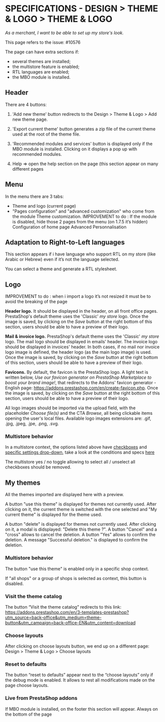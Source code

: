 # SPECIFICATIONS - DESIGN > THEME & LOGO > THEME & LOGO


_As a merchant, I want to be able to set up my store's look._

This page refers to the issue: \#10576 

The page can have extra sections if:

 - several themes are installed;<br>
 - the multistore feature is enabled;<br>
 - RTL languages are enabled;<br>
 - the MBO module is installed.


## Header

There are 4 buttons: 

1. 'Add new theme' button redirects to the Design > Theme & Logo > Add new theme page.

2. 'Export current theme' button generates a zip file of the current theme used at the root of the theme file.

3. 'Recommended modules and services' button is displayed only if the MBO module is installed. Clicking on it displays a pop up with recommended modules. 

4) Help =&gt; open the help section on the page \(this section appear on many different pages

## Menu

In the menu there are 3 tabs: 

- Theme and logo (current page) 
- "Pages configuration" and "advanced customization" who come from the module Theme customization. IMPROVEMENT to do : If the module is disabled, hide those 2 pages from the menu \(on 1.7.5 it’s hidden\) Configuration of home page Advanced Personnalisation

## Adaptation to Right-to-Left languages

This section appears if i have language who support RTL on my store \(like Arabic or Hebrew\) even if it’s not the language selected.

You can select a theme and generate a RTL stylesheet.

## Logo 

IMPROVEMENT to do : when i import a logo it’s not resized it must be to avoid the breaking of the page

**Header logo.** It should be displayed in the header, on all front office pages. PrestaShop's default theme uses the 'Classic' _my store_ logo. Once the image is saved, by clicking on the _Save_ button at the right bottom of this section, users should be able to have a preview of their logo.

**Mail & invoice logo.** PrestaShop's default theme uses the 'Classic' _my store_ logo. The mail logo should be displayed in emails' header. The invoice logo should be displayed in invoices' header. In both cases, if no mail nor invoice logo image is defined, the header logo (as the main logo image) is used. Once the image is saved, by clicking on the _Save_ button at the right bottom of this section, users should be able to have a preview of their logo.

**Favicons.** By default, the favicon is the PrestaShop logo. A light text is written below, _Use our favicon generator on PrestaShop Marketplace to boost your brand image!_, that redirects to the Addons' favicon generator - English page: https://addons.prestashop.com/en/create-favicon.php. Once the image is saved, by clicking on the _Save_ button at the right bottom of this section, users should be able to have a preview of their logo.

All logo images should be imported via the upload field, with the placeholder _Choose file(s)_ and the CTA _Browse_, all being clickable items opening the user's local files. Available logo images extensions are: .gif, .jpg, .jpeg, .jpe, .png, .svg.


### Multistore behavior

In a multistore context, the options listed above have [checkboxes](https://github.com/PrestaShop/PrestaShop/issues/19375) and [specific settings drop-down](https://github.com/PrestaShop/PrestaShop/issues/19327), take a look at the conditions and specs [here](https://github.com/PrestaShop/prestashop-specs/blob/master/back-office/multistoregeneralspecs.md)

The multistore yes / no toggle allowing to select all / unselect all checkboxes should be removed.

## My themes 

All the themes imported are displayed here with a preview.

A button "use this theme" is displayed for themes not currently used. After clicking on it, the current theme is switched with the one selected and "My current theme" is displayed for the theme used.

A button "delete" is displayed for themes not currently used. After clicking on it, a modal is didsplayed: "Delete this theme ?". A button "Cancel" and a "cross" allows to cancel the deletion. A button "Yes" allows to confirm the deletion. A message "Successful deletion." is displayed to confirm the deletion.

### Multistore behavior

The button "use this theme" is enabled only in a specific shop context.

If "all shops" or a group of shops is selected as context, this button is disabled.

### Visit the theme catalog 

The button “Visit the theme catalog” redirects to this link: https://addons.prestashop.com/en/3-templates-prestashop?utm_source=back-office&utm_medium=theme-button&utm_campaign=back-office-EN&utm_content=download

### Choose layouts 

After clicking on choose layouts button, we end up on a different page: Design &gt; Theme & Logo &gt; Choose layouts

### Reset to defaults

The button “reset to defaults” appear next to the “choose layouts” only if the debug mode is enabled.
It allows to rest all modifications made on the page choose layouts.

### Live from PrestaShop addons

If MBO module is installed, on the footer this section will appear. Always on the bottom of the page
